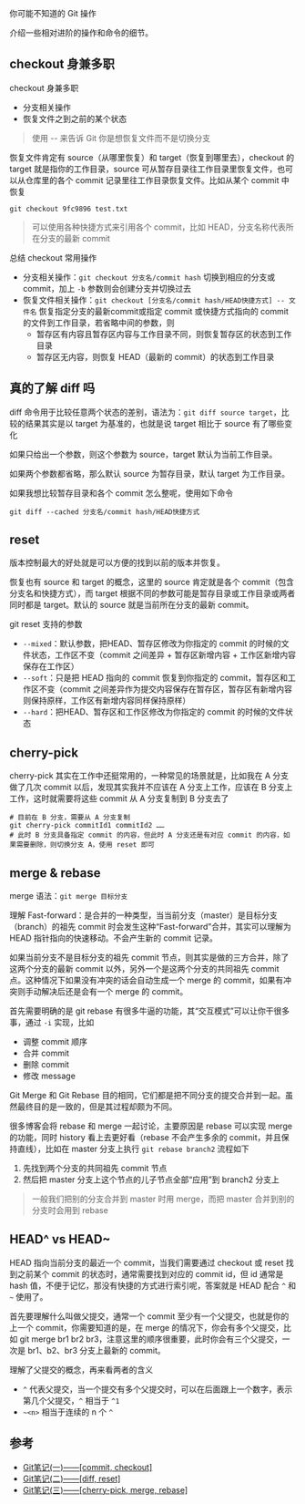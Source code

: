 你可能不知道的 Git 操作

介绍一些相对进阶的操作和命令的细节。

<!-- more -->

## checkout 身兼多职
checkout 身兼多职
* 分支相关操作
* 恢复文件之到之前的某个状态

> 使用 -- 来告诉 Git 你是想恢复文件而不是切换分支

恢复文件肯定有 source（从哪里恢复）和 target（恢复到哪里去），checkout 的 target 就是指你的工作目录，source 可从暂存目录往工作目录里恢复文件，也可以从仓库里的各个 commit 记录里往工作目录恢复文件。比如从某个 commit 中恢复
```shell
git checkout 9fc9896 test.txt
```

> 可以使用各种快捷方式来引用各个 commit，比如 HEAD，分支名称代表所在分支的最新 commit

总结 checkout 常用操作
* 分支相关操作：`git checkout 分支名/commit hash` 切换到相应的分支或 commit，加上 `-b` 参数则会创建分支并切换过去
* 恢复文件相关操作：`git checkout [分支名/commit hash/HEAD快捷方式] -- 文件名` 恢复指定分支的最新commit或指定 commit 或快捷方式指向的 commit 的文件到工作目录，若省略中间的参数，则
  * 暂存区有内容且暂存区内容与工作目录不同，则恢复暂存区的状态到工作目录
  * 暂存区无内容，则恢复 HEAD（最新的 commit）的状态到工作目录

## 真的了解 diff 吗
diff 命令用于比较任意两个状态的差别，语法为：`git diff source target`，比较的结果其实是以 target 为基准的，也就是说 target 相比于 source 有了哪些变化

如果只给出一个参数，则这个参数为 source，target 默认为当前工作目录。

如果两个参数都省略，那么默认 source 为暂存目录，默认 target 为工作目录。

如果我想比较暂存目录和各个 commit 怎么整呢，使用如下命令
```shell
git diff --cached 分支名/commit hash/HEAD快捷方式
```

## reset
版本控制最大的好处就是可以方便的找到以前的版本并恢复。

恢复也有 source 和 target 的概念，这里的 source 肯定就是各个 commit（包含分支名和快捷方式），而 target 根据不同的参数可能是暂存目录或工作目录或两者同时都是 target。默认的 source 就是当前所在分支的最新 commit。

git reset 支持的参数
* `--mixed`：默认参数，把HEAD、暂存区修改为你指定的 commit 的时候的文件状态，工作区不变（commit 之间差异 + 暂存区新增内容 + 工作区新增内容保存在工作区）
* `--soft`：只是把 HEAD 指向的 commit 恢复到你指定的 commit，暂存区和工作区不变（commit 之间差异作为提交内容保存在暂存区，暂存区有新增内容则保持原样，工作区有新增内容同样保持原样）
* `--hard`：把HEAD、暂存区和工作区修改为你指定的 commit 的时候的文件状态

## cherry-pick
cherry-pick 其实在工作中还挺常用的，一种常见的场景就是，比如我在 A 分支做了几次 commit 以后，发现其实我并不应该在 A 分支上工作，应该在 B 分支上工作，这时就需要将这些 commit 从 A 分支复制到 B 分支去了
```shell
# 目前在 B 分支，需要从 A 分支复制
git cherry-pick commitId1 commitId2 ……
# 此时 B 分支具备指定 commit 的内容，但此时 A 分支还是有对应 commit 的内容，如果需要删除，则切换分支 A，使用 reset 即可
```

## merge & rebase
merge 语法：`git merge 目标分支`

理解 Fast-forward：是合并的一种类型，当当前分支（master）是目标分支（branch）的祖先 commit 时会发生这种“Fast-forward”合并，其实可以理解为 HEAD 指针指向的快速移动。不会产生新的 commit 记录。

如果当前分支不是目标分支的祖先 commit 节点，则其实是做的三方合并，除了这两个分支的最新 commit 以外，另外一个是这两个分支的共同祖先 commit 点。这种情况下如果没有冲突的话会自动生成一个 merge 的 commit，如果有冲突则手动解决后还是会有一个 merge 的 commit。

首先需要明确的是 git rebase 有很多牛逼的功能，其“交互模式”可以让你干很多事，通过 `-i` 实现，比如
* 调整 commit 顺序
* 合并 commit
* 删除 commit
* 修改 message

Git Merge 和 Git Rebase 目的相同，它们都是把不同分支的提交合并到一起。虽然最终目的是一致的，但是其过程却颇为不同。

很多博客会将 rebase 和 merge 一起讨论，主要原因是 rebase 可以实现 merge 的功能，同时 history 看上去更好看（rebase 不会产生多余的 commit，并且保持直线），比如在 master 分支上执行 `git rebase branch2` 流程如下
1. 先找到两个分支的共同祖先 commit 节点
2. 然后把 master 分支上这个节点的儿子节点全部“应用”到 branch2 分支上

> 一般我们把别的分支合并到 master 时用 merge，而把 master 合并到别的分支时会用到 rebase

## HEAD^ vs HEAD~
HEAD 指向当前分支的最近一个 commit，当我们需要通过 checkout 或 reset 找到之前某个 commit 的状态时，通常需要找到对应的 commit id，但 id 通常是 hash 值，不便于记忆，那没有快捷的方式进行索引呢，答案就是 HEAD 配合 `^` 和 `~` 使用了。

首先要理解什么叫做父提交，通常一个 commit 至少有一个父提交，也就是你的上一个 commit，你需要知道的是，在 merge 的情况下，你会有多个父提交，比如 git merge br1 br2 br3，注意这里的顺序很重要，此时你会有三个父提交，一次是 br1、b2、br3 分支上最新的 commit。

理解了父提交的概念，再来看两者的含义
* `^` 代表父提交，当一个提交有多个父提交时，可以在后面跟上一个数字，表示第几个父提交，`^` 相当于 `^1`
* `~<n>` 相当于连续的 n 个 `^`

## 参考
* [Git笔记(一)——[commit, checkout]](http://pinkyjie.com/2014/08/02/git-notes-part-1/)
* [Git笔记(二)——[diff, reset]](http://pinkyjie.com/2014/08/02/git-notes-part-2/)
* [Git笔记(三)——[cherry-pick, merge, rebase]](http://pinkyjie.com/2014/08/10/git-notes-part-3/)